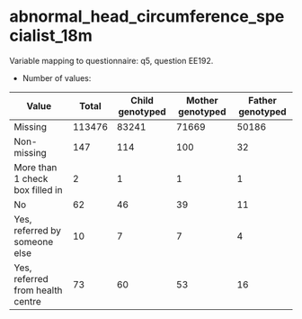 # abnormal_head_circumference_specialist_18m
Variable mapping to questionnaire: q5, question EE192.
- Number of values:

| Value | Total | Child genotyped | Mother genotyped | Father genotyped |
| ----- | ----- | --------------- | ---------------- | ---------------- |
| Missing | 113476 | 83241 | 71669 | 50186 |
| Non-missing | 147 | 114 | 100 | 32 |
| More than 1 check box filled in | 2 | 1 | 1 |1 |
| No | 62 | 46 | 39 |11 |
| Yes, referred by someone else | 10 | 7 | 7 |4 |
| Yes, referred from health centre | 73 | 60 | 53 |16 |



